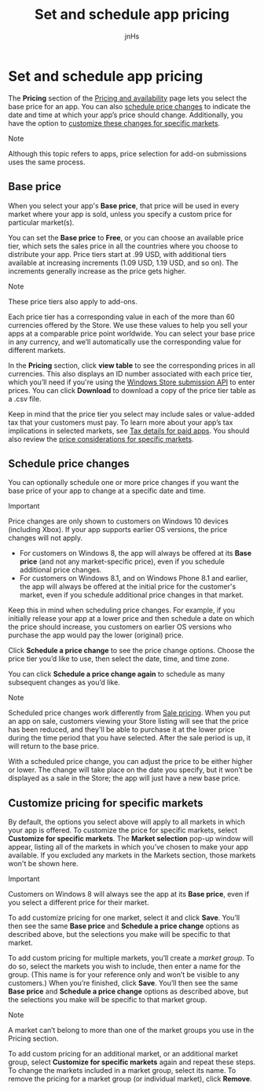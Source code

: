 ﻿---
author: jnHs
Description: Select the base price for an app and schedule price changes. You can also customize these options for specific markets. 
title: Set and schedule app pricing
ms.author: wdg-dev-content
ms.date: 09/28/2017
ms.topic: article
ms.prod: windows
ms.technology: uwp
keywords: windows 10, uwp
---

# Set and schedule app pricing

The **Pricing** section of the [Pricing and availability](set-app-pricing-and-availability.md) page lets you select the base price for an app. You can also [schedule price changes](#schedule-price-changes) to indicate the date and time at which your app’s price should change. Additionally, you have the option to [customize these changes for specific markets](#customize-pricing-for-specific-markets). 

> [!NOTE]
> Although this topic refers to apps, price selection for add-on submissions uses the same process.

## Base price

When you select your app's **Base price**, that price will be used in every market where your app is sold, unless you specify a custom price for particular market(s).

You can set the **Base price** to **Free**, or you can choose an available price tier, which sets the sales price in all the countries where you choose to distribute your app. Price tiers start at .99 USD, with additional tiers available at increasing increments (1.09 USD, 1.19 USD, and so on). The increments generally increase as the price gets higher. 

> [!NOTE]
> These price tiers also apply to add-ons. 

Each  price tier has a corresponding value in each of the more than 60 currencies offered by the Store. We use these values to help you sell your apps at a comparable price point worldwide. You can select your base price in any currency, and we’ll automatically use the corresponding value for different markets.

In the **Pricing** section, click **view table** to see the corresponding prices in all currencies. This also displays an ID number associated with each price tier, which you’ll need if you're using the [Windows Store submission API](../monetize/manage-app-submissions.md#price-tiers) to enter prices. You can click **Download** to download a copy of the price tier table as a .csv file.

Keep in mind that the price tier you select may include sales or value-added tax that your customers must pay. To learn more about your app’s tax implications in selected markets, see [Tax details for paid apps](tax-details-for-paid-apps.md). You should also review the [price considerations for specific markets](define-pricing-and-market-selection.md#price-considerations-for-specific-markets).

## Schedule price changes

You can optionally schedule one or more price changes if you want the base price of your app to change at a specific date and time. 

> [!IMPORTANT]
> Price changes are only shown to customers on Windows 10 devices (including Xbox). If your app supports earlier OS versions, the price changes will not apply. 
>
> - For customers on Windows 8, the app will always be offered at its **Base price** (and not any market-specific price), even if you schedule additional price changes. 
> - For customers on Windows 8.1, and on Windows Phone 8.1 and earlier, the app will always be offered at the initial price for the customer's market, even if you schedule additional price changes in that market.
> 
> Keep this in mind when scheduling price changes. For example, if you initially release your app at a lower price and then schedule a date on which the price should increase, you customers on earlier OS versions who purchase the app would pay the lower (original) price.

Click **Schedule a price change** to see the price change options. Choose the price tier you’d like to use, then select the date, time, and time zone.

You can click **Schedule a price change again** to schedule as many subsequent changes as you’d like.

> [!NOTE]
> Scheduled price changes work differently from [Sale pricing](put-apps-and-add-ons-on-sale.md). When you put an app on sale, customers viewing your Store listing will see that the price has been reduced, and they'll be able to purchase it at the lower price during the time period that you have selected. After the sale period is up, it will return to the base price.
>
> With a scheduled price change, you can adjust the price to be either higher or lower. The change will take place on the date you specify, but it won’t be displayed as a sale in the Store; the app will just have a new base price. 

## Customize pricing for specific markets

By default, the options you select above will apply to all markets in which your app is offered. To customize the price for specific markets, select **Customize for specific markets**. The **Market selection** pop-up window will appear, listing all of the markets in which you’ve chosen to make your app available. If you excluded any markets in the Markets section, those markets won't be shown here. 

> [!IMPORTANT]
> Customers on Windows 8 will always see the app at its **Base price**, even if you select a different price for their market.

To add customize pricing for one market, select it and click **Save**. You’ll then see the same **Base price** and **Schedule a price change** options as described above, but the selections you make will be specific to that market.

To add custom pricing for multiple markets, you’ll create a *market group*. To do so, select the markets you wish to include, then enter a name for the group. (This name is for your reference only and won’t be visible to any customers.) When you’re finished, click **Save**. You’ll then see the same **Base price** and **Schedule a price change** options as described above, but the selections you make will be specific to that market group.

> [!NOTE]
> A market can’t belong to more than one of the market groups you use in the Pricing section.

To add custom pricing for an additional market, or an additional market group, select **Customize for specific markets** again and repeat these steps. To change the markets included in a market group, select its name. To remove the pricing for a market group (or individual market), click **Remove**.



